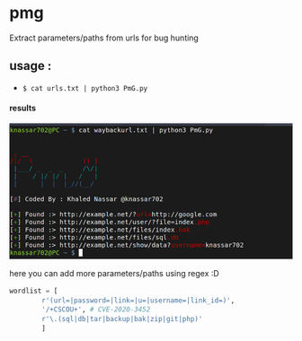 # pmg
Extract parameters/paths from urls for bug hunting


## usage :
* `$ cat urls.txt | python3 PmG.py`
#### results

<img src='src/image.png'>


here you can add more parameters/paths using regex :D

```python
wordlist = [
        r'(url=|password=|link=|u=|username=|link_id=)',
        '/+CSCOU+', # CVE-2020-3452
        r'\.(sql|db|tar|backup|bak|zip|git|php)'
        ]
```

